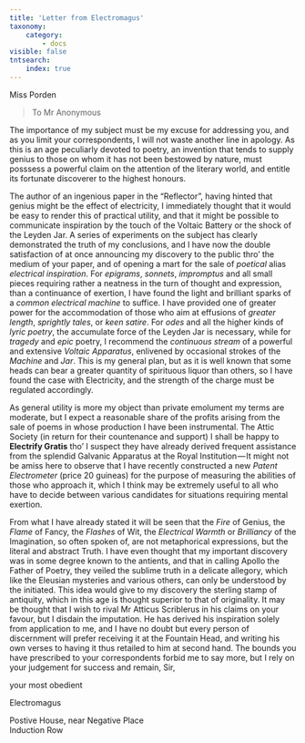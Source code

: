```yaml
---
title: 'Letter from Electromagus'
taxonomy:
    category:
        - docs
visible: false
tntsearch:
    index: true
---
```


<div class="author">Miss Porden</div>

> To Mr Anonymous

The importance of my subject must be my excuse for addressing you, and as you limit your correspondents, I will not waste another line in apology. As this is an age peculiarly devoted to poetry, an invention that tends to supply genius to those on whom it has not been bestowed by nature, must posssess a powerful claim on the attention of the literary world, and entitle its fortunate discoverer to the highest honours.  

The author of an ingenious paper in the “Reflector”, having hinted that genius might be the effect of electricity, I immediately thought that it would be easy to render this of practical utility, and that it might be possible to communicate inspiration by the touch of the Voltaic Battery or the shock of the Leyden Jar. A series of experiments on the subject has clearly demonstrated the truth of my conclusions, and I have now the double satisfaction of at once announcing my discovery to the public thro’ the medium of your paper, and of opening a mart for the sale of *poetical* alias *electrical inspiration*. For *epigrams*, *sonnets*, *impromptus* and all small pieces requiring rather a neatness in the turn of thought and expression, than a continuance of exertion, I have found the light and brilliant sparks of a *common electrical machine* to suffice. I have provided one of greater power for the accommodation of those who aim at effusions of *greater length*, *sprightly tales*, or *keen satire*. For *odes* and all the higher kinds of *lyric poetry*, the accumulate force of the Leyden Jar is necessary, while for *tragedy* and *epic* poetry, I recommend the *continuous stream* of a powerful and extensive *Voltaic Apparatus*, enlivened by occasional strokes of the *Machine* and *Jar*. This is my general plan, but as it is well known that some heads can bear a greater quantity of spirituous liquor than others, so I have found the case with Electricity, and the strength of the charge must be regulated accordingly.

As general utility is more my object than private emolument my terms are moderate, but I expect a reasonable share of the profits arising from the sale of poems in whose production I have been instrumental. The Attic Society (in return for their countenance and support) I shall be happy to **Electrify Gratis** tho’ I suspect they have already derived frequent assistance from the splendid Galvanic Apparatus at the Royal Institution — It might not be amiss here to observe that I have recently constructed a new *Patent Electrometer* (price 20 guineas) for the purpose of measuring the abilities of those who approach it, which I think may be extremely useful to all who have to decide between various candidates for situations requiring mental exertion. 

From what I have already stated it will be seen that the *Fire* of Genius, the *Flame* of Fancy, the *Flashes* of Wit, the *Electrical Warmth* or *Brilliancy* of the Imagination, so often spoken of, are not metaphorical expressions, but the literal and abstract Truth. I have even thought that my important discovery was in some degree known to the antients, and that in calling Apollo the Father of Poetry, they veiled the sublime truth in a delicate allegory, which like the Eleusian mysteries and various others, can only be understood by the initiated. This idea would give to my discovery the sterling stamp of antiquity, which in this age is thought superior to that of originality. It may be thought that I wish to rival Mr Atticus Scriblerus in his claims on your favour, but I disdain the imputation. He has derived his inspiration solely from application to me, and I have no doubt but every person of discernment will prefer receiving it at the Fountain Head, and writing his own verses to having it thus retailed to him at second hand. The bounds you have prescribed to your correspondents forbid me to say more, but I rely on your judgement for success and remain, Sir, 

your most obedient 

Electromagus

Postive House, near Negative Place  
Induction Row